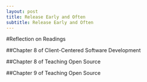 ```yaml
---
layout: post
title: Release Early and Often
subtitle: Release Early and Often
---
```


#Reflection on Readings 

##Chapter 8 of Client-Centered Software Development

##Chapter 8 of Teaching Open Source

##Chapter 9 of Teaching Open Source

